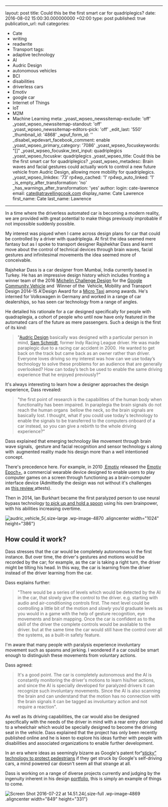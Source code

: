   - --
layout: post
title: Could this be the first smart car for quadriplegics?
date: 2016-08-02 15:00:30.000000000 +02:00
type: post
published: true
publication_url: null
categories:
  - Cate
  - writing
  - readwrite
  - Transport
tags:
  - adaptive technology
  - AI
  - Audric Design
  - autonomous vehicles
  - BCI
  - disabilities
  - driverless cars
  - Emotiv
  - google car
  - Internet of Things
  - IoT
  - M2M
  - Machine Learning
meta:
  _yoast_wpseo_newssitemap-exclude: 'off'
  _yoast_wpseo_newssitemap-standout: 'off'
  _yoast_wpseo_newssitemap-editors-pick: 'off'
  _edit_last: '550'
  _thumbnail_id: '4868'
  _wpuf_form_id: ''
  _disabel_wpdevart_facebook_comment: enable
  _yoast_wpseo_primary_category: '7086'
  _yoast_wpseo_focuskeywords: "[]"
  _yoast_wpseo_focuskw_text_input: quadriplegics
  _yoast_wpseo_focuskw: quadriplegics
  _yoast_wpseo_title: Could this be the first smart car for quadriplegics?
  _yoast_wpseo_metadesc: Brain waves and facial gestures could actually work to control
    a new future vehicle from Audric Design, allowing more mobility for quadriplegics.
  _yoast_wpseo_linkdex: '73'
  rp4wp_cached: '1'
  rp4wp_auto_linked: '1'
  _is_empty_after_transformation: 'no'
  _has_warnings_after_transformation: 'yes'
author:
  login: cate-lawrence
  email: cate@atravellingcook.com
  display_name: Cate Lawrence
  first_name: Cate
  last_name: Lawrence
---
In a time where the driverless automated car is becoming a modern
reality, we are provided with great potential to make things previously
improbable if not impossible suddenly possible.

My interest was piqued when I came across design plans for car that
could be controlled by a driver with quadriplegia. At first the idea
seemed mere fantasy but as I spoke to transport designer Rajshekhar Dass
and learnt move about the control of technical devices through brain
waves, facial gestures and infinitesimal movements the idea seemed more
of conceivable.

Rajshekar Dass is a car designer from Mumbai, India currently based in
Turkey. He has an impressive design history which includes fronting a
winner team of the 2016 [Michelin Challenge
Design](http://www.michelinchallengedesign.com/the-challenge-archives/2016-mobility-for-all/2016-showcase-of-selected-entrants/) for
the [Google Community
Vehicle](https://www.behance.net/gallery/30421703/Google-Community-Vehicle-Michelin-Challenge-Design) and  Winner
of the  Vehicle, Mobility and Transport Design 2014-15 A'Design Award
for a [Micro
Taxi](https://competition.adesignaward.com/design.php?ID=39442) among
awards. He's interned for Volkswagen in Germany and worked in a range of
car dealerships, so has seen car technology from a range of angles.

He detailed his rationale for a car designed specifically for people
with quadraplegia, a cohort of people who until now have only featured
in the automated cars of the future as mere passengers. Such a design is
the first of its kind:

> "[Audric Design](https://www.behance.net/rajshekhardass) basically was
> designed with a particular person in mind, [Sam
> Schmidt](https://en.wikipedia.org/wiki/Sam_Schmidt), former Indy
> Racing League driver. He was made paraplegic due to a racing car
> accident in 2000.  He wanted to get back on the track but came back as
> an owner rather than driver. Everyone loves driving so my interest was
> how can we use today’s technology to solve these problems for an
> audience that are generally overlooked? How can today’s tech be used
> to enable the same driving experience that he enjoyed previously?"

It's always interesting to learn how a designer approaches the design
experience, Dass revealed:

> "the first point of research is the capabilities of the human body
> when functionality has been impaired. In paraplegia the brain signals
> do not reach the human organs  bellow the neck, so the brain signals
> are basically lost. I thought, what if you could use today's
> technology to enable the signals to be transferred to the computers
> onboard of a car instead, so you can give a rebirth to the whole
> driving experience?"

Dass explained that emerging technology like movement through brain wave
signals,  gesture and facial recognition and sensor technology s along
with  augmented reality made his design more than a well intentioned
concept.

There's precedence here. For example, in
2010 [ Emotiv](http://emotiv.com/) released the [Emotiv
Epoch+](http://emotiv.com/epoc/), a commercial wearable device designed
to enable users to play computer games on a screen through functioning
as a brain-computer interface device (Admittedly the design was not
without it's challenges as [this
review ](https://www.engadget.com/2010/01/27/review-emotiv-epoc-tough-thoughts-on-the-new-mind-reading-cont/)attests).

Then in 2014, Ian Burkhart became the first paralyzed person to use
neural bypass technology [to pick up and hold a
spoon](http://www.cbsnews.com/news/paralyzed-patient-regains-hand-movement-using-own-brain-signals/) using
his own brainpower, with his abilities increasing overtime.

<div>

![audric\_vehicle\_5](rw-import/audric_vehicle_5-1024x386.jpg){.size-large
.wp-image-4870 .aligncenter width="1024" height="386"}

</div>

<div>

</div>

How could it work?
------------------

Dass stresses that the car would be completely autonomous in the first
instance. But over time, the driver's gestures and motions would be
recorded by the car; for example, as the car is taking a right turn, the
driver might be tilting his head. In this way, the car is learning from
the driver instead of the driver learning from the car.

Dass explains further:

> <div>
>
> "There would be a series of levels which would be detected by the AI
> in the car, that slowly give the control to the driver. e.g. starting
> with audio and air-conditioning controls first. The next level could
> be controlling a little bit of the motion and *slowly* you’d graduate
> levels as you would in a game with the help of gesture recognition,
> eye movements and brain mapping. Once the car is confident as to the
> skill of the driver the complete controls would be available to the
> driver. but at the same time the car would still have the control over
> all the systems, as a built-in safety feature.
>
> </div>

<div>

I'm aware that many people with paralysis experience involuntary
movement such as spasms and jerking. I wondered if a car could be smart
enough to distinguish these movements from voluntary actions.

Dass agreed:

> <div>
>
> </div>
>
> It's a good point. The car is completely autonomous and the AI is
> constantly monitoring the driver's motions to learn his/her actions,
> and since the AI is specially developed for paralyzed drivers it can
> recognize such involuntary movements. Since the AI is also scanning
> the brain and can understand that the motion has no connection with
> the brain signals it can be tagged as involuntary action and not
> require a reaction".

As well as its driving capabilities, the car would also be designed
specifically with the needs of the driver in mind with a rear entry door
suited to a wheelchair which would be specially designed to become the
driving seat in the vehicle. Dass explained that the project has only
been recently published online and he is keen to explore his ideas
further with people with disabilities and associated organizations to
enable further development.

In an era where ideas as seemingly bizarre as Google's patent
for“[sticky” technology to protect
pedestrians](https://www.theguardian.com/technology/2016/may/18/google-patents-sticky-layer-self-driving-car-accidents) if
they get struck by Google's self-driving cars, a mind powered car
doesn't seem all that strange at all.

Dass is working on a range of diverse projects currently and judging by
the ingenuity inherent in his
design [portfolio](https://www.behance.net/rajshekhardass), this is
simply an example of things to come.

<div>

![Screen Shot 2016-07-22 at
14.51.24](rw-import/Screen-Shot-2016-07-22-at-14.51.24.jpg){.size-full
.wp-image-4869 .aligncenter width="849" height="331"}

</div>

</div>
